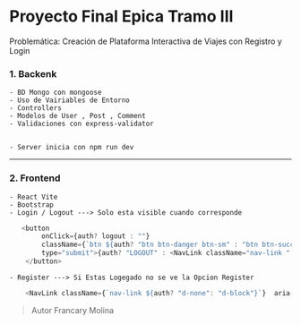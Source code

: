 # Proyecto Final Epica Tramo III

Problemática: Creación de Plataforma Interactiva de Viajes con Registro y Login

### 1. Backenk

    - BD Mongo con mongoose
    - Uso de Vairiables de Entorno
    - Controllers
    - Modelos de User , Post , Comment
    - Validaciones con express-validator


    - Server inicia con npm run dev
---
### 2. Frontend

    - React Vite
    - Bootstrap
    - Login / Logout ---> Solo esta visible cuando corresponde
```js
   <button 
        onClick={auth? logout : ""}
        className={`btn ${auth? "btn btn-danger btn-sm" : "btn btn-success btn-sm"} `}
        type="submit">{auth? "LOGOUT" : <NavLink className="nav-link " aria-current="page" to="/user/login">LOGIN</NavLink>}
    </button>
```

    - Register ---> Si Estas Logegado no se ve la Opcion Register
```js
    <NavLink className={`nav-link ${auth? "d-none": "d-block"}`}  aria-current="page" to="/user/register">REGISTER</NavLink>
```
> Autor Francary Molina 